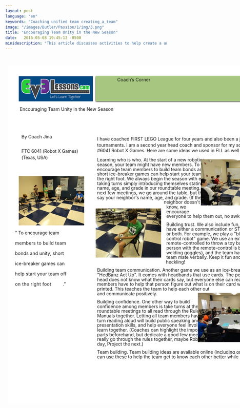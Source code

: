```yaml
---
layout: post
language: "en"
keywords: "Coaching unified team creating_a_team"
image: "/images/Butler/Passion/1/img/3.png"
title: "Encouraging Team Unity in the New Season"
date:   2016-05-08 19:45:13 -0500
minidescription: "This article discusses activities to help create a unified team."
---
```

﻿<?xml version="1.0" encoding="utf-8"?>
<html xml:lang="en" lang="en" xmlns="http://www.w3.org/1999/xhtml">
  <head>
    <meta http-equiv="Content-Style-Type" content="text/css" />
    <title>CsXwakFb</title>
    <link rel="stylesheet" type="text/css" href="/coachcorner/CsXwakFb/CsXwakFb.css" />
    <!--[if IE]><script type="text/javascript" src="/coachcorner/CsXwakFb/excanvas-compiled.js"></script><![endif]-->
    <script type="text/javascript" src="/coachcorner/CsXwakFb/CsXwakFb.js"> </script>
  </head>
  <body>
    <div style="margin:1ex;">
      <div style="width:100%">
        <!--<table style="border:0;width:100%;">
          <tbody>
            <tr>
              <td bgcolor="eeeeee" align="right">
                <font face="arial,sans-serif">
                  <b>Page 1</b>
                </font>
              </td>
            </tr>
          </tbody>
        </table>-->
      </div>
      <div style="position:relative;width:612pt;height:792pt;">
        <div style="position:absolute;left:0pt;top:0pt;width:100%;height:100%;clip:rect(0pt,612pt,792pt,0pt);" class="fmt-5"><span class="fmt-1" style="white-space:pre;"><div style="position:absolute;top:95.068pt;left:28pt;z-index:6;letter-spacing:.004em;">Encouraging Team Unity in the New Season</div></span><span class="fmt-10" style="white-space:pre;"><div style="position:absolute;top:384.97pt;left:17pt;z-index:64;letter-spacing:-.002em;">“ To encourage team </div></span><span class="fmt-10" style="white-space:pre;"><div style="position:absolute;top:408.97pt;left:17pt;z-index:65;letter-spacing:.025em;">members to build team </div></span><span class="fmt-10" style="white-space:pre;"><div style="position:absolute;top:432.97pt;left:17pt;z-index:66;letter-spacing:.014em;">bonds and unity, short </div></span><span class="fmt-10" style="white-space:pre;"><div style="position:absolute;top:456.97pt;left:17pt;z-index:67;letter-spacing:.005em;">ice-breaker games can </div></span><span class="fmt-10" style="white-space:pre;"><div style="position:absolute;top:480.97pt;left:17pt;z-index:68;letter-spacing:.017em;">help start your team off </div></span><span class="fmt-10" style="white-space:pre;"><div style="position:absolute;top:504.97pt;left:17pt;z-index:69;letter-spacing:.03em;">on the right foot</div></span><img style="position:absolute;left:25pt;top:24pt;width:174pt;height:60.0003pt;z-index:2;" src="/coachcorner/CsXwakFb/34ce081c00d8291c7f76c5dffde88a41.png" alt="Image_8_0" /><span class="fmt-7" style="white-space:pre;"><div style="position:absolute;top:159.97pt;left:32pt;z-index:60;letter-spacing:-.001em;">By Coach Jina </div></span><span class="fmt-8" style="white-space:pre;"><div style="position:absolute;top:193.38pt;left:32pt;z-index:62;letter-spacing:-.008em;">FTC 6041 (Robot X Games)<span class="fmt-9"> </span></div></span><span class="fmt-8" style="white-space:pre;"><div style="position:absolute;top:208.38pt;left:32pt;z-index:63;letter-spacing:-.025em;">(Texas, USA)</div></span><img style="position:absolute;left:25pt;top:259pt;width:154pt;height:115pt;z-index:72;" src="/coachcorner/CsXwakFb/b4f4be78d381962e4a9627508b001923.png" alt="Image_22_0" /><span class="fmt-10" style="white-space:pre;"><div style="position:absolute;top:504.97pt;left:128.89pt;z-index:70;letter-spacing:-.029em;">.”</div></span><img style="position:absolute;left:202.5pt;top:22.4pt;width:387.01pt;height:65.1599pt;z-index:3;" src="/coachcorner/CsXwakFb/6e47e8984368606f6e063300aba4e4d7.png" alt="Image_10_0" /><span class="fmt-0" style="white-space:pre;"><div style="position:absolute;top:26.24pt;left:256pt;z-index:5;letter-spacing:.005em;">Coach’s Corner</div></span><img style="position:absolute;left:205.5pt;top:23.56pt;width:381pt;height:60pt;z-index:4;" src="/coachcorner/CsXwakFb/28101f4ded12d4d5997fcf141843fbd9.png" alt="__rendered_path__4" /><span class="fmt-2" style="white-space:pre;"><div style="position:absolute;top:165.2pt;left:209pt;z-index:7;">I have coached FIRST LEGO League for four years and also been a judge at local </div></span><span class="fmt-2" style="white-space:pre;"><div style="position:absolute;top:179.2pt;left:209pt;z-index:8;letter-spacing:-.001em;">tournaments. I am a second year head coach and sponsor for my son’s FTC team, </div></span><span class="fmt-2" style="white-space:pre;"><div style="position:absolute;top:192.2pt;left:209pt;z-index:10;letter-spacing:-.001em;">#6041 Robot X Games. Here are some ideas we used in FLL as well as FTC.<span class="fmt-3"> </span></div></span><span class="fmt-4" style="white-space:pre;"><div style="position:absolute;top:214.09pt;left:209pt;z-index:12;letter-spacing:-.001em;">Learning who is who.<span class="fmt-5"> At the start of a new robotics </span></div></span><img style="position:absolute;left:452pt;top:219pt;width:145pt;height:109pt;z-index:73;" src="/coachcorner/CsXwakFb/cd9c500f4cfa7332ba0792782bf1e43c.png" alt="Image_24_0" /><span style="white-space:pre;"><div style="position:absolute;top:225.09pt;left:209pt;z-index:13;letter-spacing:-.002em;">season, your team might have new members. To </div></span><span style="white-space:pre;"><div style="position:absolute;top:236.09pt;left:209pt;z-index:14;letter-spacing:-.001em;">encourage team members to build team bonds and unity, </div></span><span style="white-space:pre;"><div style="position:absolute;top:247.09pt;left:209pt;z-index:15;">short ice-breaker games can help start your team off on </div></span><span style="white-space:pre;"><div style="position:absolute;top:258.09pt;left:209pt;z-index:16;letter-spacing:-.001em;">the right foot. We always begin the season with everyone </div></span><span style="white-space:pre;"><div style="position:absolute;top:269.09pt;left:209pt;z-index:17;">taking turns simply introducing themselves stating their </div></span><img style="position:absolute;left:496.44pt;top:674.13pt;width:71pt;height:3pt;z-index:58;" src="/coachcorner/CsXwakFb/29b78b38ae75475c617300ae3845619c.png" alt="__rendered_path__58" /><span style="white-space:pre;"><div style="position:absolute;top:280.09pt;left:209pt;z-index:18;">name, age, and grade in our roundtable meeting. The </div></span><span style="white-space:pre;"><div style="position:absolute;top:291.09pt;left:209pt;z-index:19;">next few meetings, we go around the table, but this time, </div></span><span style="white-space:pre;"><div style="position:absolute;top:302.09pt;left:209pt;z-index:20;">say your neighbor's name, age, and grade. (If the </div></span><span style="white-space:pre;"><div style="position:absolute;top:313.09pt;left:365pt;z-index:21;">neighbor doesn't </div></span><span style="white-space:pre;"><div style="position:absolute;top:324.09pt;left:371pt;z-index:22;letter-spacing:-.007em;">know, we </div></span><img style="position:absolute;left:205pt;top:334pt;width:154pt;height:115pt;z-index:71;" src="/coachcorner/CsXwakFb/6377ac4a040f2705b84996e9d1dae59d.png" alt="Image_20_0" /><span style="white-space:pre;"><div style="position:absolute;top:335.09pt;left:371pt;z-index:23;">encourage </div></span><span style="white-space:pre;"><div style="position:absolute;top:346.09pt;left:371pt;z-index:24;">everyone to help them out, no awkward silences!) </div></span><span class="fmt-4" style="white-space:pre;"><div style="position:absolute;top:365.09pt;left:371pt;z-index:26;letter-spacing:-.001em;">Building trust. <span class="fmt-5">We also include fun, short games that </span></div></span><span style="white-space:pre;"><div style="position:absolute;top:376.09pt;left:371pt;z-index:27;">have either a communication or STEM aspect to them, </div></span><span style="white-space:pre;"><div style="position:absolute;top:387.09pt;left:371pt;z-index:28;">or both. For example, we play a "blindfold remote-</div></span><span style="white-space:pre;"><div style="position:absolute;top:398.09pt;left:371pt;z-index:29;letter-spacing:-.002em;">control robot" game. We use an extra robot that is </div></span><span style="white-space:pre;"><div style="position:absolute;top:409.09pt;left:371pt;z-index:30;">remote-controlled to throw a toy ball at a target, but the </div></span><span style="white-space:pre;"><div style="position:absolute;top:420.09pt;left:371pt;z-index:31;">person with the remote-control is blindfolded (with </div></span><span style="white-space:pre;"><div style="position:absolute;top:431.09pt;left:371pt;z-index:32;">welding goggles), and the team has to help guide their </div></span><span style="white-space:pre;"><div style="position:absolute;top:442.09pt;left:371pt;z-index:33;letter-spacing:-.001em;">team mate verbally. Keep it fun and positive, no </div></span><span style="white-space:pre;"><div style="position:absolute;top:453.09pt;left:370pt;z-index:34;">heckling! </div></span><span class="fmt-4" style="white-space:pre;"><div style="position:absolute;top:472.09pt;left:209pt;z-index:36;">Building team communication. <span class="fmt-5">Another game we use as an ice-breaker is the board game </span></div></span><span style="white-space:pre;"><div style="position:absolute;top:483.09pt;left:209pt;z-index:37;">"HedBanz Act Up". It comes with headbands that use cards. The person with the card on their </div></span><span style="white-space:pre;"><div style="position:absolute;top:494.09pt;left:209pt;z-index:38;letter-spacing:-.001em;">head does not know what their cards say, but everyone else can read the card. The team </div></span><span style="white-space:pre;"><div style="position:absolute;top:505.09pt;left:209pt;z-index:39;">members have to help that person figure out what is on their card without using the words </div></span><span style="white-space:pre;"><div style="position:absolute;top:516.09pt;left:209pt;z-index:41;">printed. This teaches the team to help each other out </div></span><span style="white-space:pre;"><div style="position:absolute;top:527.09pt;left:209pt;z-index:42;letter-spacing:-.002em;">and communicate positively. </div></span><img style="position:absolute;left:444pt;top:532pt;width:153pt;height:115pt;z-index:74;" src="/coachcorner/CsXwakFb/ecfb8a2fdf49b400450feffd26a00eb1.png" alt="Image_26_0" /><span class="fmt-4" style="white-space:pre;"><div style="position:absolute;top:546.09pt;left:209pt;z-index:44;">Building confidence. <span class="fmt-5">One other way to build </span></div></span><span style="white-space:pre;"><div style="position:absolute;top:557.09pt;left:209pt;z-index:45;">confidence among members is take turns at these </div></span><span style="white-space:pre;"><div style="position:absolute;top:568.09pt;left:209pt;z-index:46;">roundtable meetings to all read through the Rules </div></span><span style="white-space:pre;"><div style="position:absolute;top:579.09pt;left:209pt;z-index:47;letter-spacing:-.001em;">Manuals together. Letting all team members have a </div></span><span style="white-space:pre;"><div style="position:absolute;top:590.09pt;left:209pt;z-index:48;">turn reading aloud will build public speaking and </div></span><span style="white-space:pre;"><div style="position:absolute;top:601.09pt;left:209pt;z-index:49;">presentation skills, and help everyone feel involved and </div></span><span style="white-space:pre;"><div style="position:absolute;top:612.09pt;left:209pt;z-index:50;letter-spacing:-.001em;">learn together. (Coaches can highlight the important </div></span><span style="white-space:pre;"><div style="position:absolute;top:623.09pt;left:209pt;z-index:51;">parts beforehand, but dedicate a good few meetings to </div></span><span style="white-space:pre;"><div style="position:absolute;top:634.09pt;left:209pt;z-index:52;">really go through the rules together, maybe Robot one </div></span><span style="white-space:pre;"><div style="position:absolute;top:645.09pt;left:209pt;z-index:53;letter-spacing:-.002em;">day, Project the next.) </div></span><span style="white-space:pre;"><div style="position:absolute;top:664.09pt;left:209pt;z-index:57;letter-spacing:-.003em;"><span class="fmt-4">Team building. </span>Team building ideas are available online (including on EV3Lessons.com). You </div></span><img style="position:absolute;left:0pt;top:0pt;width:612pt;height:792pt;z-index:1;" src="/coachcorner/CsXwakFb/0b27ea17e3e3b3ba27cc233b8992d2cd.png" alt="__rendered_path__1" /><span class="fmt-6" style="white-space:pre;"><div style="position:absolute;top:675.09pt;left:209pt;z-index:59;letter-spacing:-.001em;">can use these to help the team get to know each other better while practicing Core Values.</div></span></div>
      </div>
    </div>
  </body>
</html>
